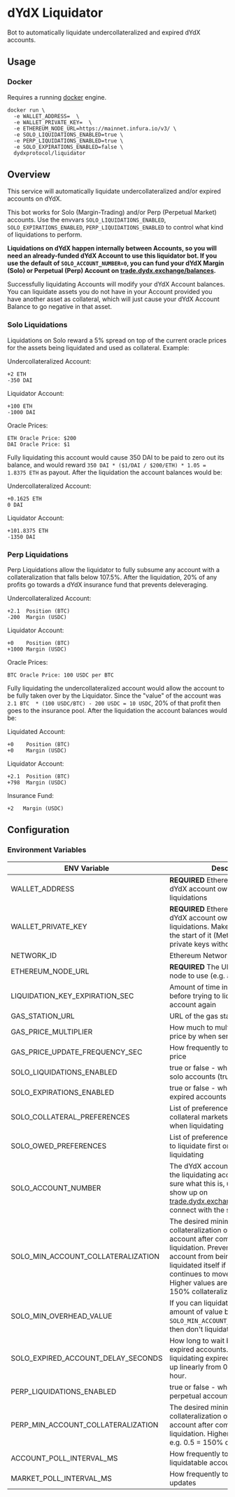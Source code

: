 
# dYdX Liquidator

Bot to automatically liquidate undercollateralized and expired dYdX accounts.

## Usage

### Docker

Requires a running [docker](https://docker.com) engine.

```
docker run \
  -e WALLET_ADDRESS=  \
  -e WALLET_PRIVATE_KEY=  \
  -e ETHEREUM_NODE_URL=https://mainnet.infura.io/v3/ \
  -e SOLO_LIQUIDATIONS_ENABLED=true \
  -e PERP_LIQUIDATIONS_ENABLED=true \
  -e SOLO_EXPIRATIONS_ENABLED=false \
  dydxprotocol/liquidator
```

## Overview

This service will automatically liquidate undercollateralized and/or expired accounts on dYdX.

This bot works for Solo (Margin-Trading) and/or Perp (Perpetual Market) accounts. Use the envvars `SOLO_LIQUIDATIONS_ENABLED`, `SOLO_EXPIRATIONS_ENABLED`, `PERP_LIQUIDATIONS_ENABLED` to control what kind of liquidations to perform.

**Liquidations on dYdX happen internally between Accounts, so you will need an already-funded dYdX Account to use this liquidator bot. If you use the default of `SOLO_ACCOUNT_NUMBER=0`, you can fund your dYdX Margin (Solo) or Perpetual (Perp) Account on [trade.dydx.exchange/balances](https://trade.dydx.exchange/balances).**

Successfully liquidating Accounts will modify your dYdX Account balances. You can liquidate assets you do not have in your Account provided you have another asset as collateral, which will just cause your dYdX Account Balance to go negative in that asset.

### Solo Liquidations
Liquidations on Solo reward a 5% spread on top of the current oracle prices for the assets being liquidated and used as collateral. Example:

Undercollateralized Account:
```
+2 ETH
-350 DAI
```

Liquidator Account:
```
+100 ETH
-1000 DAI
```

Oracle Prices:
```
ETH Oracle Price: $200
DAI Oracle Price: $1
```

Fully liquidating this account would cause 350 DAI to be paid to zero out its balance, and would reward `350 DAI * ($1/DAI / $200/ETH) * 1.05 = 1.8375 ETH` as payout. After the liquidation the account balances would be:


Undercollateralized Account:
```
+0.1625 ETH
0 DAI
```

Liquidator Account:
```
+101.8375 ETH
-1350 DAI
```

### Perp Liquidations
Perp Liquidations allow the liquidator to fully subsume any account with a collateralization that falls below 107.5%. After the liquidation, 20% of any profits go towards a dYdX insurance fund that prevents deleveraging.

Undercollateralized Account:
```
+2.1  Position (BTC)
-200  Margin (USDC)
```

Liquidator Account:
```
+0    Position (BTC)
+1000 Margin (USDC)
```

Oracle Prices:
```
BTC Oracle Price: 100 USDC per BTC
```

Fully liquidating the undercollateralized account would allow the account to be fully taken over by the Liquidator. Since the "value" of the account was `2.1 BTC  * (100 USDC/BTC) - 200 USDC = 10 USDC`, 20% of that profit then goes to the insurance pool. After the liquidation the account balances would be:

Liquidated Account:
```
+0    Position (BTC)
+0    Margin (USDC)
```

Liquidator Account:
```
+2.1  Position (BTC)
+798  Margin (USDC)
```

Insurance Fund:
```
+2   Margin (USDC)
```

## Configuration

### Environment Variables

|ENV Variable|Description|
|-|-|
|WALLET_ADDRESS|**REQUIRED** Ethereum address of the dYdX account owner that will do the liquidations
|WALLET_PRIVATE_KEY|**REQUIRED** Ethereum private key the dYdX account owner that will do the liquidations. Make sure that "0x" is at the start of it (MetaMask exports private keys without it).|
|NETWORK_ID|Ethereum Network ID|
|ETHEREUM_NODE_URL|**REQUIRED** The URL of the Ethereum node to use (e.g. an infura url)|
|LIQUIDATION_KEY_EXPIRATION_SEC|Amount of time in seconds to wait before trying to liquidate the same account again|300|
|GAS_STATION_URL|URL of the gas station API to use|
|GAS_PRICE_MULTIPLIER|How much to multiply the `fast` gas price by when sending transactions|
|GAS_PRICE_UPDATE_FREQUENCY_SEC|How frequently to update the gas price|
|SOLO_LIQUIDATIONS_ENABLED|true or false - whether to liquidate solo accounts (true by default)|
|SOLO_EXPIRATIONS_ENABLED|true or false - whether to liquidate expired accounts (false by default)|
|SOLO_COLLATERAL_PREFERENCES|List of preferences for which collateral markets to receive first when liquidating|
|SOLO_OWED_PREFERENCES|List of preferences for which markets to liquidate first on an account when liquidating|
|SOLO_ACCOUNT_NUMBER|The dYdX account number to use for the liquidating account. If you're not sure what this is, use 0. This will show up on [trade.dydx.exchange/account](https://trade.dydx.exchange/account) if you connect with the same wallet.|
|SOLO_MIN_ACCOUNT_COLLATERALIZATION|The desired minimum collateralization of the liquidator account after completing a liquidation. Prevents the liquidator account from being at risk of being liquidated itself if the price of assets continues to move in some direction. Higher values are safer. e.g. 0.5 = 150% collateralization|
|SOLO_MIN_OVERHEAD_VALUE|If you can liquidate less than this amount of value before hitting `SOLO_MIN_ACCOUNT_COLLATERALIZATION`, then don't liquidate. (1 USD = 1e36)|
|SOLO_EXPIRED_ACCOUNT_DELAY_SECONDS|How long to wait before liquidating expired accounts. The spread for liquidating expired accounts ramps up linearly from 0% to 5% over 1 hour.|
|PERP_LIQUIDATIONS_ENABLED|true or false - whether to liquidate perpetual accounts (false by default)|
|PERP_MIN_ACCOUNT_COLLATERALIZATION|The desired minimum collateralization of the liquidator account after completing a perpetual liquidation. Higher values are safer. e.g. 0.5 = 150% collateralization|
|ACCOUNT_POLL_INTERVAL_MS|How frequently to poll for liquidatable accounts|
|MARKET_POLL_INTERVAL_MS|How frequently to poll for market updates|
